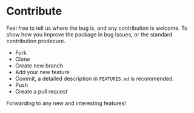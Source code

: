 # Contribute

Feel free to tell us where the bug is, and any contribution is welcome. 
To show how you improve the package in bug issues, or the standard contribution prodecure.

- Fork
- Clone
- Create new branch
- Add your new feature
- Commit, a detailed description in `FEATURES.md` is recommended. 
- Push
- Create a pull request

Forwarding to any new and interesting features!
